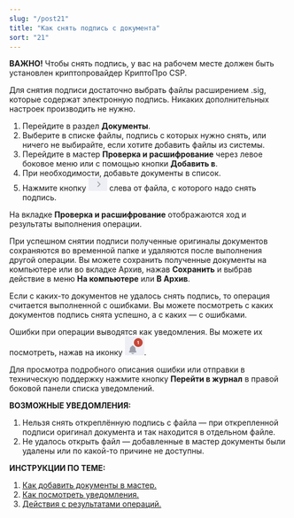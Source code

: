 ```yaml
---
slug: "/post21"
title: "Как снять подпись с документа"
sort: "21"
---
```

**ВАЖНО!**  Чтобы снять подпись, у вас на рабочем месте должен быть установлен криптопровайдер КриптоПро CSP.  

Для снятия подписи достаточно выбрать файлы расширением .sig, которые содержат электронную подпись. Никаких дополнительных настроек производить не нужно.


1. Перейдите в раздел **Документы**.
2. Выберите в списке файлы, подпись с которых нужно снять, или ничего не выбирайте, если хотите добавить файлы из системы.
3. Перейдите в мастер **Проверка и расшифрование** через левое боковое меню  или с помощью кнопки **Добавить в**.
4. При необходимости, добавьте документы в список.
5. Нажмите кнопку ![remove-button.jpg](./images/remove-button.jpg "Снять подпись") слева от файла, с которого надо снять подпись. 

На вкладке **Проверка и расшифрование** отображаются ход и результаты выполнения операции.

При успешном снятии подписи полученные оригиналы документов сохраняются во временной папке и удаляются после выполнения другой операции. Вы можете сохранить полученные документы на компьютере или во вкладке Архив, нажав **Сохранить** и выбрав действие в меню **На компьютере** или **В Архив**.

Если с каких-то документов не удалось снять подпись, то операция считается выполненной с ошибками. Вы можете посмотреть с каких документов подпись снята успешно, а с каких — с ошибками. 

Ошибки при операции выводятся как уведомления. Вы можете их посмотреть, нажав на иконку ![notifications-button.jpg](./images/notifications-button.jpg "События"). 

Для просмотра подробного описания ошибки или отправки в техническую поддержку нажмите кнопку **Перейти в журнал** в правой боковой панели списка уведомлений.

**ВОЗМОЖНЫЕ УВЕДОМЛЕНИЯ:**

1. Нельзя снять откреплённую подпись с файла — при открепленной подписи оригинал документа и так находится в отдельном файле.
2. Не удалось открыть файл — добавленные в мастер документы были удалены или по какой-то причине не доступны.


**ИНСТРУКЦИИ ПО ТЕМЕ:**  

1. [Как добавить документы в мастер.](https://docs.cryptoarm.ru/07-v3.2.9/004-documents/12-add-docs)  
2.  [Как посмотреть уведомления.](https://docs.cryptoarm.ru/07-v3.2.9/007-cryptoarm/02-notifications)  
3. [Действия с результатами операций.](https://docs.cryptoarm.ru/07-v3.2.9/004-documents/23-operations-result)  
